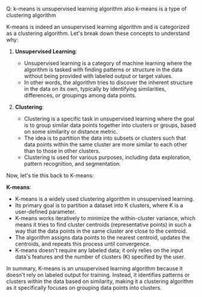 Q: k-means is unsupervised learning algorithm also k-means is a type of clustering algorithm

K-means is indeed an unsupervised learning algorithm and is categorized as a clustering algorithm. Let's break down these concepts to understand why:

1. **Unsupervised Learning**:
   - Unsupervised learning is a category of machine learning where the algorithm is tasked with finding patterns or structure in the data without being provided with labeled output or target values.
   - In other words, the algorithm tries to discover the inherent structure in the data on its own, typically by identifying similarities, differences, or groupings among data points.

2. **Clustering**:
   - Clustering is a specific task in unsupervised learning where the goal is to group similar data points together into clusters or groups, based on some similarity or distance metric.
   - The idea is to partition the data into subsets or clusters such that data points within the same cluster are more similar to each other than to those in other clusters.
   - Clustering is used for various purposes, including data exploration, pattern recognition, and segmentation.

Now, let's tie this back to K-means:

**K-means**:
- K-means is a widely used clustering algorithm in unsupervised learning.
- Its primary goal is to partition a dataset into K clusters, where K is a user-defined parameter.
- K-means works iteratively to minimize the within-cluster variance, which means it tries to find cluster centroids (representative points) in such a way that the data points in the same cluster are close to the centroid.
- The algorithm assigns data points to the nearest centroid, updates the centroids, and repeats this process until convergence.
- K-means doesn't require any labeled data; it only relies on the input data's features and the number of clusters (K) specified by the user.

In summary, K-means is an unsupervised learning algorithm because it doesn't rely on labeled output for training. Instead, it identifies patterns or clusters within the data based on similarity, making it a clustering algorithm as it specifically focuses on grouping data points into clusters.